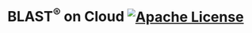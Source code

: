 # BLAST<sup>®</sup> on Cloud [![Apache License](https://img.shields.io/badge/license-Apache-blue.svg)](https://github.com/CB2L/BLAST-on-Cloud/blob/master/LICENSE)

